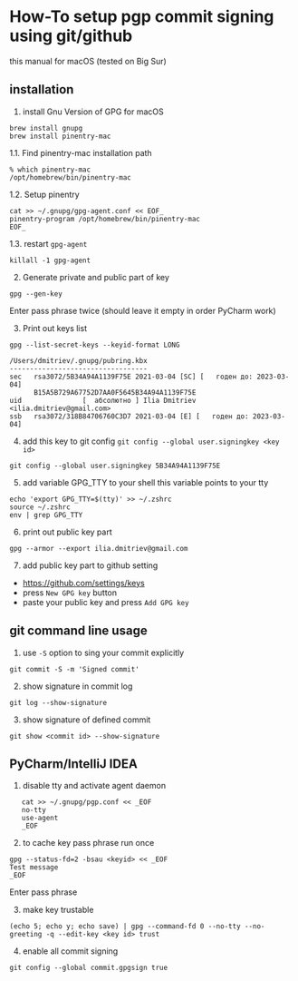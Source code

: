 # How-To setup pgp commit signing using git/github

this manual for macOS (tested on Big Sur)

## installation

1. install Gnu Version of GPG for macOS
```shell
brew install gnupg
brew install pinentry-mac
```

1.1. Find pinentry-mac installation path
```shell
% which pinentry-mac  
/opt/homebrew/bin/pinentry-mac
```
1.2. Setup pinentry
```shell
cat >> ~/.gnupg/gpg-agent.conf << EOF_
pinentry-program /opt/homebrew/bin/pinentry-mac
EOF_
```
1.3. restart `gpg-agent`
```shell
killall -1 gpg-agent
```

2. Generate private and public part of key
```shell
gpg --gen-key
```
Enter pass phrase twice (should leave it empty in order PyCharm work)

3. Print out keys list
```shell
gpg --list-secret-keys --keyid-format LONG
```

```text
/Users/dmitriev/.gnupg/pubring.kbx
----------------------------------
sec   rsa3072/5B34A94A1139F75E 2021-03-04 [SC] [   годен до: 2023-03-04]
      B15A5B729A67752D7AA0F5645B34A94A1139F75E
uid               [  абсолютно ] Ilia Dmitriev <ilia.dmitriev@gmail.com>
ssb   rsa3072/318B84706760C3D7 2021-03-04 [E] [   годен до: 2023-03-04]
```

4. add this key to git config
`git config --global user.signingkey <key id>`
```shell
git config --global user.signingkey 5B34A94A1139F75E
```

5. add variable GPG_TTY to your shell
this variable points to your tty
```shell
echo 'export GPG_TTY=$(tty)' >> ~/.zshrc
source ~/.zshrc
env | grep GPG_TTY
```

6. print out public key part
```shell
gpg --armor --export ilia.dmitriev@gmail.com
```

7. add public key part to github setting
* https://github.com/settings/keys
* press `New GPG key` button 
* paste your public key and press `Add GPG key`


## git command line usage

1. use `-S` option to sing your commit explicitly
```shell
git commit -S -m 'Signed commit'
```

2. show signature in commit log
```shell
git log --show-signature
```

3. show signature of defined commit
```shell
git show <commit id> --show-signature
```

## PyCharm/IntelliJ IDEA

1. disable tty and activate agent daemon
```shell
   cat >> ~/.gnupg/pgp.conf << _EOF
   no-tty
   use-agent
   _EOF
```

2. to cache key pass phrase run once
```shell
gpg --status-fd=2 -bsau <keyid> << _EOF
Test message
_EOF
```
Enter pass phrase

3. make key trustable
```shell
(echo 5; echo y; echo save) | gpg --command-fd 0 --no-tty --no-greeting -q --edit-key <key id> trust
```

4. enable all commit signing
```shell
git config --global commit.gpgsign true
```

